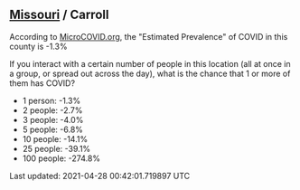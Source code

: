
## [Missouri](/united-states/missouri) / Carroll

According to [MicroCOVID.org](http://microcovid.org),
the "Estimated Prevalence" of COVID in this county is -1.3%

If you interact with a certain number of people in this location
(all at once in a group, or spread out across the day), what is the chance that
1 or more of them has COVID?

- 1 person: -1.3%
- 2 people: -2.7%
- 3 people: -4.0%
- 5 people: -6.8%
- 10 people: -14.1%
- 25 people: -39.1%
- 100 people: -274.8%

Last updated: 2021-04-28 00:42:01.719897 UTC
